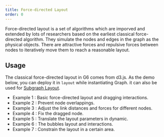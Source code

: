 ```yaml
---
title: Force-directed Layout
order: 0
---
```


Force-directed layout is a set of algorithms which are imporved and extended by lots of researchers based on the earliest classical force-directed algorithm. They simulate the nodes and edges in the graph as the physical objects. There are attractive forces and repulsive forces between nodes to iteratively move them to reach a reasonable layout.

## Usage

The classical force-directed layout in G6 comes from d3.js. As the demo below, you can deploy it in `layout` while instantiating Graph. it can also be used for [Subgraph Layout](/zh/docs/manual/middle/layout/#%E5%AD%90%E5%9B%BE%E5%B8%83%E5%B1%80).

- Example 1 : Basic force-directed layout and dragging interactions.
- Example 2 : Prevent node overlappings.
- Example 3 : Adjust the link distances and forces for different nodes.
- Example 4 : Fix the dragged node.
- Example 5 : Translate the layout parameters in dynamic.
- Example 6 : The bubbles layout and interactions.
- Example 7 : Constrain the layout in a certain area.

